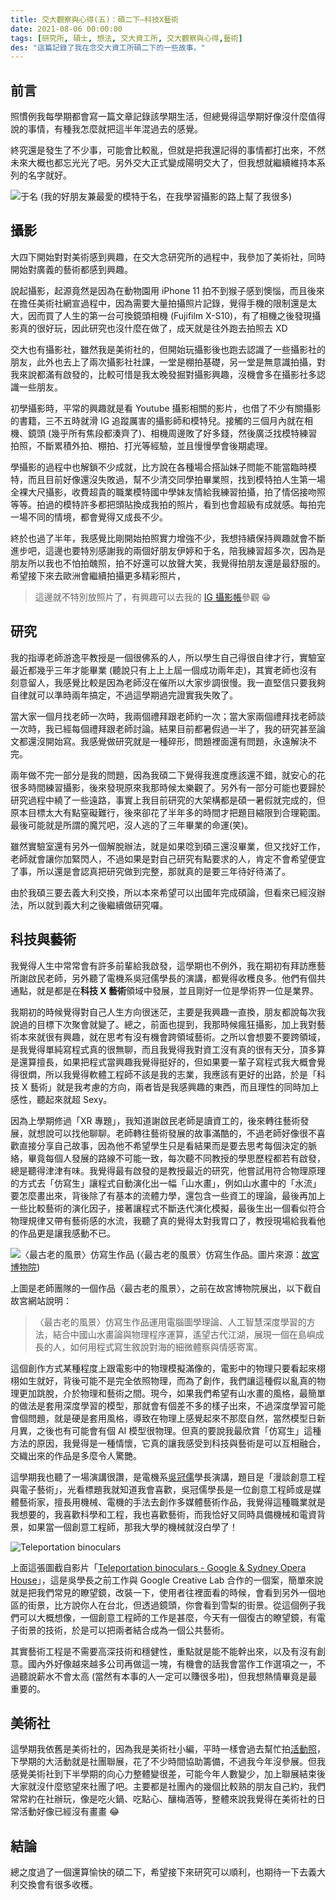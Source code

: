 ```yaml
---
title: 交大觀察與心得(五)：碩二下—科技X藝術
date: 2021-08-06 00:00:00
tags: [研究所, 碩士, 想法, 交大資工所, 交大觀察與心得,藝術]
des: "這篇記錄了我在念交大資工所碩二下的一些故事。"
---
```


## 前言

照慣例我每學期都會寫一篇文章記錄該學期生活，但總覺得這學期好像沒什麼值得說的事情，有種我怎麼就把這半年混過去的感覺。

終究還是發生了不少事，可能會比較亂，但就是把我還記得的事情都打出來，不然未來大概也都忘光光了吧。另外交大正式變成陽明交大了，但我想就繼續維持本系列的名字就好。

![于名](https://user-images.githubusercontent.com/18013815/126494531-4c6a02cc-09d5-4194-a676-d6607926dd7d.png)
(我的好朋友兼最愛的模特于名，在我學習攝影的路上幫了我很多)

## 攝影

大四下開始對對美術感到興趣，在交大念研究所的過程中，我參加了美術社，同時開始對廣義的藝術都感到興趣。

說起攝影，起源竟然是因為在動物園用 iPhone 11 拍不到猴子感到懊惱，而且後來在擔任美術社網宣過程中，因為需要大量拍攝照片記錄，覺得手機的限制還是太大，因而買了人生的第一台可換鏡頭相機 (Fujifilm X-S10)，有了相機之後發現攝影真的很好玩，因此研究也沒什麼在做了，成天就是往外跑去拍照去 XD

交大也有攝影社，雖然我是美術社的，但開始玩攝影後也跑去認識了一些攝影社的朋友，此外也去上了兩次攝影社社課，一堂是棚拍基礎，另一堂是無意識拍攝，對我來說都滿有啟發的，比較可惜是我太晚發掘對攝影興趣，沒機會多在攝影社多認識一些朋友。

初學攝影時，平常的興趣就是看 Youtube 攝影相關的影片，也借了不少有關攝影的書籍，三不五時就滑 IG 追蹤厲害的攝影師和模特兒。接觸的三個月內就在相機、鏡頭 (幾乎所有焦段都湊齊了)、相機周邊敗了好多錢，然後廣泛找模特練習拍照，不斷累積外拍、棚拍、打光等經驗，並且慢慢學會後期處理。

學攝影的過程中也解鎖不少成就，比方說在各種場合搭訕妹子問能不能當臨時模特，而且目前好像還沒失敗過，幫不少清交同學拍畢業照，找到模特拍人生第一場全裸大尺攝影，收費超貴的職業模特國中學妹友情給我練習拍攝，拍了情侶接吻照等等。拍過的模特許多都把頭貼換成我拍的照片，看到也會超級有成就感。每拍完一場不同的情境，都會覺得又成長不少。

終於也過了半年，我感覺比剛開始拍照實力增強不少，我想持續保持興趣就會不斷進步吧，這邊也要特別感謝我的兩個好朋友伊婷和于名，陪我練習超多次，因為是朋友所以我也不怕拍醜照，拍不好還可以放聲大笑，我覺得拍朋友還是最舒服的。希望接下來去歐洲會繼續拍攝更多精彩照片，

> 這邊就不特別放照片了，有興趣可以去我的 [IG 攝影帳](https://www.instagram.com/liu_an_chi/)參觀 😁

## 研究

我的指導老師游逸平教授是一個很佛系的人，所以學生自己得很自律才行，實驗室最近都幾乎三年才能畢業 (聽說只有上上上屆一個成功兩年走)，其實老師也沒有刻意留人，我感覺比較是因為老師沒在催所以大家步調很慢。我一直堅信只要我夠自律就可以準時兩年搞定，不過這學期過完證實我失敗了。

當大家一個月找老師一次時，我兩個禮拜跟老師約一次；當大家兩個禮拜找老師談一次時，我已經每個禮拜跟老師討論。結果目前都暑假過一半了，我的研究甚至論文都還沒開始寫。我感覺做研究就是一種碎形，問題裡面還有問題，永遠解決不完。

兩年做不完一部分是我的問題，因為我碩二下覺得我進度應該還不錯，就安心的花很多時間練習攝影，後來發現原來我那時候太樂觀了。另外有一部分可能也要歸於研究過程中繞了一些遠路，事實上我目前研究的大架構都是碩一暑假就完成的，但原本目標太大有點窒礙難行，後來卻花了半年多的時間才把題目縮限到合理範圍。最後可能就是所謂的魔咒吧，沒人逃的了三年畢業的命運(笑)。

雖然實驗室還有另外一個解脫辦法，就是如果唸到碩三還沒畢業，但又找好工作，老師就會讓你加緊閃人，不過如果是對自己研究有點要求的人，肯定不會希望便宜了事，所以還是會認真把研究做到完整，那就真的是要三年待好待滿了。

由於我碩三要去義大利交換，所以本來希望可以出國年完成碩論，但看來已經沒辦法，所以就到義大利之後繼續做研究囉。

## 科技與藝術

我覺得人生中常常會有許多前輩給我啟發，這學期也不例外，我在期初有拜訪應藝所謝啟民老師，另外聽了電機系吳冠儒學長的演講，都覺得收穫良多。他們有個共通點，就是都是在**科技 X 藝術**領域中發展，並且剛好一位是學術界一位是業界。

我期初的時候覺得對自己人生方向很迷茫，主要是我興趣一直換，朋友都說每次我說過的目標下次聚會就變了。總之，前面也提到，我那時候瘋狂攝影，加上我對藝術本來就很有興趣，就在思考有沒有機會跨領域藝術。之所以會想要不要跨領域，是我覺得單純寫程式真的很無聊，而且我覺得我對資工沒有真的很有天分，頂多算是還算擅長，如果把程式當興趣我覺得挺好的，但如果要一輩子寫程式我大概會覺得很燜，所以我覺得軟體工程師不該是我的志業，我應該有更好的出路，於是「科技 X 藝術」就是我考慮的方向，兩者皆是我感興趣的東西，而且理性的同時加上感性，聽起來就超 Sexy。

因為上學期修過「XR 專題」，我知道謝啟民老師是讀資工的，後來轉往藝術發展，就想說可以找他聊聊。老師轉往藝術發展的故事滿酷的，不過老師好像很不喜歡直接分享自己故事，因為他不希望學生只是看結果而是要去思考每個決定的脈絡，畢竟每個人發展的路線不可能一致，每次聽不同教授的學思歷程都若有啟發，總是聽得津津有味。我覺得最有啟發的是教授最近的研究，他嘗試用符合物理原理的方式去「仿寫生」讓程式自動演化出一幅「山水畫」，例如山水畫中的「水流」要怎麼畫出來，背後除了有基本的流體力學，還包含一些資工的理論，最後再加上一些比較藝術的演化因子，接著讓程式不斷迭代演化模擬，最後生出一個看似符合物理規律又帶有藝術感的水流，我聽了真的覺得太對我胃口了，教授現場給我看他的作品更是讓我感動不已。

![〈最古老的風景〉仿寫生作品](https://user-images.githubusercontent.com/18013815/128382456-3a32dbef-17b8-4f30-a0dc-dc0896062c6b.png)
(〈最古老的風景〉仿寫生作品。圖片來源：[故宮博物院](https://theme.npm.edu.tw/exh107/NPMxNCTU/ch/page-2.html))

上圖是老師團隊的一個作品〈最古老的風景〉，之前在故宮博物院展出，以下截自故宮網站說明：

> 〈最古老的風景〉仿寫生作品運用電腦圖學理論、人工智慧深度學習的方法，結合中國山水畫論與物理程序運算，遙望古代江湖，展現一個在島嶼成長的人，如何用程式寫生敘說對海的細微體察與情感寄寓。

這個創作方式某種程度上跟電影中的物理模擬滿像的，電影中的物理只要看起來栩栩如生就好，背後可能不是完全依照物理，而為了創作，我們讓這種假以亂真的物理更加跳脫，介於物理和藝術之間。現今，如果我們希望有山水畫的風格，最簡單的做法是套用深度學習的模型，那就會有個差不多的樣子出來，不過深度學習可能會個問題，就是硬是套用風格，導致在物理上感覺起來不那麼自然，當然模型日新月異，之後也有可能會有個 AI 模型很物理。但真的要說我最欣賞「仿寫生」這種方法的原因，我覺得是一種情懷，它真的讓我感受到科技與藝術是可以互相融合，交織出來的作品是多麼令人驚艷。

這學期我也聽了一場演講很讚，是電機系[吳冠儒](http://wukuanju.com/)學長演講，題目是「漫談創意工程與電子藝術」，光看標題我就知道我會喜歡，吳冠儒學長是一位創意工程師或是媒體藝術家，擅長用機械、電機的手法去創作多媒體藝術作品，我覺得這種職業就是我想要的，我喜歡科學和工程，我也喜歡藝術，而我恰好又同時具備機械和電資背景，如果當一個創意工程師，那我大學的機械就沒白學了！

![Teleportation binoculars](https://user-images.githubusercontent.com/18013815/128377497-0ce95504-fc00-46c9-aa89-61399bb11204.png)

上面這張圖截自影片「[Teleportation binoculars - Google & Sydney Opera House](https://www.youtube.com/watch?v=FAdK8MEej9k)」，這是吳學長之前工作與 Google Creative Lab 合作的一個案，簡單來說就是把我們常見的瞭望鏡，改裝一下，使用者往裡面看的時候，會看到另外一個地區的街景，比方說你人在台北，但透過鏡頭，你會看到雪梨的街景。從這個例子我們可以大概想像，一個創意工程師的工作是甚麼，今天有一個復古的瞭望鏡，有電子街景的技術，於是可以把兩者結合成為一個公共藝術。

其實藝術工程是不需要高深技術和穩健性，重點就是能不能幹出來，以及有沒有創意。國內外好像越來越多公司再做這一塊，有機會的話我會當作工作選項之一，不過聽說薪水不會太高 (當然有本事的人一定可以賺很多啦)，但我想熱情畢竟是最重要的。

## 美術社

這學期我依舊是美術社的，因為我是美術社小編，平時一樣會過去幫忙拍[活動照](https://www.facebook.com/nctu.finart/photos)，下學期的大活動就是社團聯展，花了不少時間協助籌備，不過我今年沒參展。但我感覺美術社到下半學期的向心力整體變很差，可能今年人數變少，加上聯展結束後大家就沒什麼慾望來社團了吧。主要都是社團內的幾個比較熟的朋友自己約，我們常常約在社辦玩，像是吃火鍋、吃點心、釀梅酒等，整體來說我覺得在美術社的日常活動好像已經沒有畫畫 😂

## 結論

總之度過了一個還算愉快的碩二下，希望接下來研究可以順利，也期待一下去義大利交換會有很多收穫。
